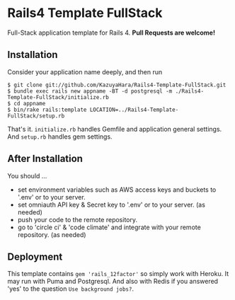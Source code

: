 # Rails4 Template FullStack
Full-Stack application template for Rails 4. **Pull Requests are welcome!**

## Installation
Consider your application name deeply, and then run

```
$ git clone git://github.com/KazuyaHara/Rails4-Template-FullStack.git
$ bundle exec rails new appname -BT -d postgresql -m ./Rails4-Template-FullStack/initialize.rb
$ cd appname
$ bin/rake rails:template LOCATION=../Rails4-Template-FullStack/setup.rb
```

That's it. ```initialize.rb``` handles Gemfile and application general settings. And ```setup.rb``` handles gem settings.

## After Installation
You should ...
- set environment variables such as AWS access keys and buckets to '.env' or to your server.
- set omniauth API key & Secret key to '.env' or to your server. (as needed)
- push your code to the remote repository.
- go to 'circle ci' & 'code climate' and integrate with your remote repository. (as needed)

## Deployment
This template contains ```gem 'rails_12factor'``` so simply work with Heroku. It may run with Puma and Postgresql. And also with Redis if you answered 'yes' to the question ```Use background jobs?```.
